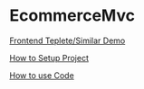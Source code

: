 # EcommerceMvc
[Frontend Teplete/Similar Demo](https://w3layouts.com/elite-shoppy-ecommerce-category-bootstrap-responsive-web-template/)

[How to Setup Project](https://github.com/mubassir-hasan/EcommerceMvc/wiki)

[How to use Code](https://github.com/mubassir-hasan/EcommerceMvc/wiki/How-to-use-Code)
